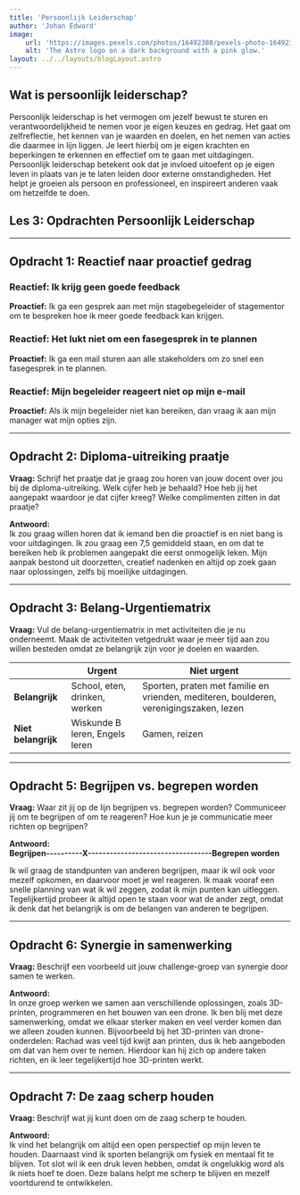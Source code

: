 ```yaml
---
title: 'Persoonlijk Leiderschap'
author: 'Johan Edward'
image:
    url: 'https://images.pexels.com/photos/16492380/pexels-photo-16492380/free-photo-of-close-up-of-bald-eagle.png?auto=compress&cs=tinysrgb&w=1260&h=750&dpr=1'
    alt: 'The Astro logo on a dark background with a pink glow.'
layout: ../../layouts/blogLayout.astro
---
```


## Wat is persoonlijk leiderschap?

Persoonlijk leiderschap is het vermogen om jezelf bewust te sturen en verantwoordelijkheid te nemen voor je eigen keuzes en gedrag. Het gaat om zelfreflectie, het kennen van je waarden en doelen, en het nemen van acties die daarmee in lijn liggen. Je leert hierbij om je eigen krachten en beperkingen te erkennen en effectief om te gaan met uitdagingen. Persoonlijk leiderschap betekent ook dat je invloed uitoefent op je eigen leven in plaats van je te laten leiden door externe omstandigheden. Het helpt je groeien als persoon en professioneel, en inspireert anderen vaak om hetzelfde te doen.

## Les 3: Opdrachten Persoonlijk Leiderschap

---

## Opdracht 1: Reactief naar proactief gedrag

### Reactief: Ik krijg geen goede feedback

**Proactief:** Ik ga een gesprek aan met mijn stagebegeleider of stagementor om te bespreken hoe ik meer goede feedback kan krijgen.

### Reactief: Het lukt niet om een fasegesprek in te plannen

**Proactief:** Ik ga een mail sturen aan alle stakeholders om zo snel een fasegesprek in te plannen.

### Reactief: Mijn begeleider reageert niet op mijn e-mail  

**Proactief:** Als ik mijn begeleider niet kan bereiken, dan vraag ik aan mijn manager wat mijn opties zijn.

---

## Opdracht 2: Diploma-uitreiking praatje

**Vraag:** Schrijf het praatje dat je graag zou horen van jouw docent over jou bij de diploma-uitreiking. Welk cijfer heb je behaald? Hoe heb jij het aangepakt waardoor je dat cijfer kreeg? Welke complimenten zitten in dat praatje?

**Antwoord:**  
Ik zou graag willen horen dat ik iemand ben die proactief is en niet bang is voor uitdagingen. Ik zou graag een 7,5 gemiddeld staan, en om dat te bereiken heb ik problemen aangepakt die eerst onmogelijk leken. Mijn aanpak bestond uit doorzetten, creatief nadenken en altijd op zoek gaan naar oplossingen, zelfs bij moeilijke uitdagingen.

---

## Opdracht 3: Belang-Urgentiematrix

**Vraag:** Vul de belang-urgentiematrix in met activiteiten die je nu onderneemt. Maak de activiteiten vetgedrukt waar je meer tijd aan zou willen besteden omdat ze belangrijk zijn voor je doelen en waarden.

|                    | **Urgent**                | **Niet urgent**                                |
|--------------------|---------------------------|-----------------------------------------------|
| **Belangrijk**     | School, eten, drinken, werken | Sporten, praten met familie en vrienden, mediteren, boulderen, verenigingszaken, lezen|  
| **Niet belangrijk**| Wiskunde B leren, Engels leren | Gamen, reizen                       |

---

## Opdracht 5: Begrijpen vs. begrepen worden

**Vraag:** Waar zit jij op de lijn begrijpen vs. begrepen worden? Communiceer jij om te begrijpen of om te reageren? Hoe kun je je communicatie meer richten op begrijpen?

**Antwoord:**  
**Begrijpen----------X----------------------------------Begrepen worden**

Ik wil graag de standpunten van anderen begrijpen, maar ik wil ook voor mezelf opkomen, en daarvoor moet je wel reageren. Ik maak vooraf een snelle planning van wat ik wil zeggen, zodat ik mijn punten kan uitleggen. Tegelijkertijd probeer ik altijd open te staan voor wat de ander zegt, omdat ik denk dat het belangrijk is om de belangen van anderen te begrijpen.

---

## Opdracht 6: Synergie in samenwerking

**Vraag:** Beschrijf een voorbeeld uit jouw challenge-groep van synergie door samen te werken.

**Antwoord:**  
In onze groep werken we samen aan verschillende oplossingen, zoals 3D-printen, programmeren en het bouwen van een drone. Ik ben blij met deze samenwerking, omdat we elkaar sterker maken en veel verder komen dan we alleen zouden kunnen. Bijvoorbeeld bij het 3D-printen van drone-onderdelen: Rachad was veel tijd kwijt aan printen, dus ik heb aangeboden om dat van hem over te nemen. Hierdoor kan hij zich op andere taken richten, en ik leer tegelijkertijd hoe 3D-printen werkt.

---

## Opdracht 7: De zaag scherp houden

**Vraag:** Beschrijf wat jij kunt doen om de zaag scherp te houden.

**Antwoord:**  
Ik vind het belangrijk om altijd een open perspectief op mijn leven te houden. Daarnaast vind ik sporten belangrijk om fysiek en mentaal fit te blijven. Tot slot wil ik een druk leven hebben, omdat ik ongelukkig word als ik niets hoef te doen. Deze balans helpt me scherp te blijven en mezelf voortdurend te ontwikkelen.
